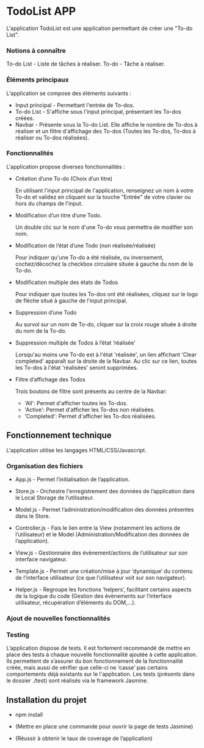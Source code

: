 TodoList APP
============

  L'application TodoList est une application permettant de créer une "To-do List".
  ### Notions à connaître

  To-do List - Liste de tâches à réaliser.
  To-do - Tâche à réaliser.
  ### Éléments principaux

  L'application se compose des éléments suivants :
  * Input principal - Permettant l'entrée de To-dos.
  * To-do List - S'affiche sous l'input principal, présentant les To-dos créées.
  * Navbar - Présente sous la To-do List. Elle affiche le nombre de To-dos à réaliser et un filtre d'affichage des To-dos (Toutes les To-dos, To-dos à réaliser ou To-dos réalisées).
  ### Fonctionnalités

  L'application propose diverses fonctionnalités :

  * Création d’une To-do (Choix d’un titre)

    En utilisant l'input principal de l'application, renseignez un nom à votre To-do et validez en cliquant sur la touche "Entrée" de votre clavier ou hors du champs de l'input.

  * Modification d’un titre d’une Todo.

    Un double clic sur le nom d'une To-do vous permettra de modifier son nom.

  * Modification de l’état d’une Todo (non réalisée/réalisée)

    Pour indiquer qu'une To-do a été réalisée, ou inversement, cochez/décochez la checkbox circulaire située à gauche du nom de la To-do.

  * Modification multiple des états de Todos

    Pour indiquer que toutes les To-dos ont été réalisées, cliquez sur le logo de flèche situé à gauche de l'input principal.

  * Suppression d’une Todo

    Au survol sur un nom de To-do, cliquer sur la croix rouge située à droite du nom de la To-do.

  * Suppression multiple de Todos à l’état ‘réalisée’

    Lorsqu'au moins une To-do est à l'état 'réalisée', un lien affichant 'Clear completed' apparaît sur la droite de la Navbar. Au clic sur ce lien, toutes les To-dos à l'état 'réalisées' seront supprimées.

  * Filtre d’affichage des Todos

    Trois boutons de filtre sont présents au centre de la Navbar:
    - 'All': Permet d'afficher toutes les To-dos.
    - 'Active': Permet d'afficher les To-dos non réalisées.
    - 'Completed': Permet d'afficher les To-dos réalisées.

Fonctionnement technique
------------------------

  L'application utilise les langages HTML/CSS/Javascript.

  ### Organisation des fichiers
    
  - App.js - Permet l’initialisation de l’application.

  - Store.js - Orchestre l'enregistrement des données de l’application dans le Local Storage de l’utilisateur.
    
  - Model.js - Permet l’administration/modification des données présentes dans le Store.
    
  - Controller.js - Fais le lien entre la View (notamment les actions de l’utilisateur) et le Model (Administration/Modification des données de l’application).
    
  - View.js - Gestionnaire des évènement/actions de l’utilisateur sur son interface navigateur.
    
  - Template.js - Permet une création/mise à jour ‘dynamique’ du contenu de l’interface utilisateur (ce que l’utilisateur voit sur son navigateur).
    
  - Helper.js - Regroupe les fonctions ‘helpers’, facilitant certains aspects de la logique du code (Gestion des évènements sur l’interface utilisateur, récupération d’éléments du DOM,…).

  ### Ajout de nouvelles fonctionnalités

  

  ### Testing

  L’application dispose de tests. Il est fortement recommandé de mettre en place des tests à chaque nouvelle fonctionnalité ajoutée à cette application. Ils permettent de s’assurer du bon fonctionnement de la fonctionnalité créée, mais aussi de vérifier que celle-ci ne ‘casse’ pas certains comportements déjà existants sur le l'application.
  Les tests (présents dans le dossier ./test) sont réalisés via le framework Jasmine.


Installation du projet
----------------------

  - npm install

  - (Mettre en place une commande pour ouvrir la page de tests Jasmine)

  - (Réussir à obtenir le taux de coverage de l’application)